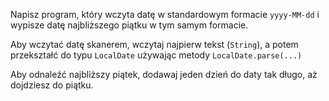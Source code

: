 Napisz program, który wczyta datę w standardowym formacie `yyyy-MM-dd` i wypisze datę najbliższego piątku w tym samym formacie.

<div class="hint">

Aby wczytać datę skanerem, wczytaj najpierw tekst (`String`), a potem przekształć do typu `LocalDate` 
używając metody `LocalDate.parse(...)`
</div>

<div class="hint">

Aby odnaleźć najbliższy piątek, dodawaj jeden dzień do daty tak długo, aż dojdziesz do piątku.
</div>